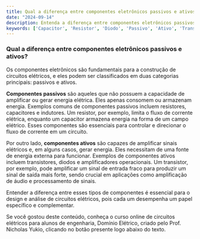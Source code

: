 ```yaml
---
title: Qual a diferença entre componentes eletrônicos passivos e ativos?
date: "2024-09-14"
description: Entenda a diferença entre componentes eletrônicos passivos e ativos no contexto de circuitos elétricos.
keywords: ['Capacitor', 'Resistor', 'Diodo', 'Passivo', 'Ativo', 'Transformador']
---
```


### Qual a diferença entre componentes eletrônicos passivos e ativos?

Os componentes eletrônicos são fundamentais para a construção de circuitos elétricos, e eles podem ser classificados em duas categorias principais: passivos e ativos. 

**Componentes passivos** são aqueles que não possuem a capacidade de amplificar ou gerar energia elétrica. Eles apenas consomem ou armazenam energia. Exemplos comuns de componentes passivos incluem resistores, capacitores e indutores. Um resistor, por exemplo, limita o fluxo de corrente elétrica, enquanto um capacitor armazena energia na forma de um campo elétrico. Esses componentes são essenciais para controlar e direcionar o fluxo de corrente em um circuito.

Por outro lado, **componentes ativos** são capazes de amplificar sinais elétricos e, em alguns casos, gerar energia. Eles necessitam de uma fonte de energia externa para funcionar. Exemplos de componentes ativos incluem transistores, diodos e amplificadores operacionais. Um transistor, por exemplo, pode amplificar um sinal de entrada fraco para produzir um sinal de saída mais forte, sendo crucial em aplicações como amplificação de áudio e processamento de sinais.

Entender a diferença entre esses tipos de componentes é essencial para o design e análise de circuitos elétricos, pois cada um desempenha um papel específico e complementar.

Se você gostou deste conteúdo, conheça o curso online de circuitos elétricos para alunos de engenharia, Domínio Elétrico, criado pelo Prof. Nicholas Yukio, clicando no botão presente logo abaixo do texto.